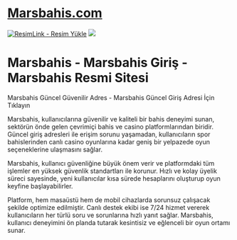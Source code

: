 #  <a href="https://435marsbahisi.com/" target="_blank">Marsbahis.com</a>
<meta charset="UTF-8">
    <meta name="viewport" content="width=device-width, initial-scale=1.0">
</head>
<body>

<a href="https://435marsbahisi.com/" target="_blank" title="ResimLink - Resim Yükle"><img src="https://r.resimlink.com/kX7_pMc.jpg" title="ResimLink - Resim Yükle" alt="ResimLink - Resim Yükle"></a>
<a href="https://435marsbahisi.com/" target="_blank">
    <img src="https://r.resimlink.com/obMczFkH.gif" />
</a>
</a>

# Marsbahis - Marsbahis Giriş - Marsbahis Resmi Sitesi
Marsbahis Güncel Güvenilir Adres - Marsbahis Güncel Giriş Adresi İçin Tıklayın

Marsbahis, kullanıcılarına güvenilir ve kaliteli bir bahis deneyimi sunan, sektörün önde gelen çevrimiçi bahis ve casino platformlarından biridir. Güncel giriş adresleri ile erişim sorunu yaşamadan, kullanıcıların spor bahislerinden canlı casino oyunlarına kadar geniş bir yelpazede oyun seçeneklerine ulaşmasını sağlar. 

Marsbahis, kullanıcı güvenliğine büyük önem verir ve platformdaki tüm işlemler en yüksek güvenlik standartları ile korunur. Hızlı ve kolay üyelik süreci sayesinde, yeni kullanıcılar kısa sürede hesaplarını oluşturup oyun keyfine başlayabilirler. 

Platform, hem masaüstü hem de mobil cihazlarda sorunsuz çalışacak şekilde optimize edilmiştir. Canlı destek ekibi ise 7/24 hizmet vererek kullanıcıların her türlü soru ve sorunlarına hızlı yanıt sağlar. Marsbahis, kullanıcı deneyimini ön planda tutarak kesintisiz ve eğlenceli bir oyun ortamı sunar.
